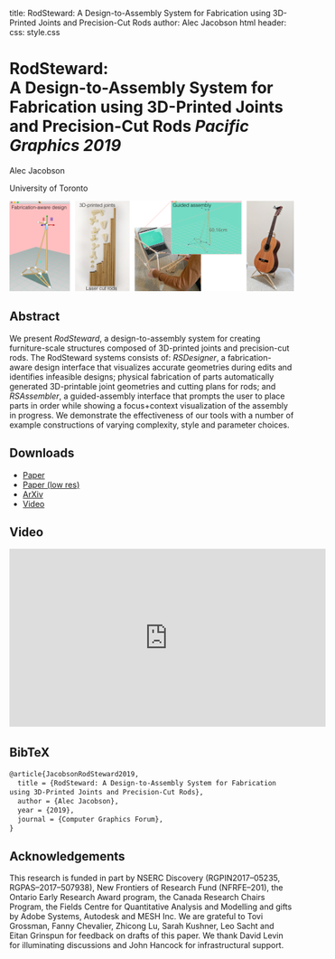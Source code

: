 title: RodSteward: A Design-to-Assembly System for Fabrication using 3D-Printed Joints and Precision-Cut Rods
author: Alec Jacobson
html header: <meta property="og:image" content="http://www.dgp.toronto.edu/projects/rodsteward/teaser.jpg" />
<meta property="og:description" content="We present RodSteward, a design-to-assembly system for creating furniture-scale structures composed of 3D-printed joints and precision-cut rods.  The RodSteward systems consists of: RSDesigner, a fabrication-aware design interface that visualizes accurate geometries during edits and identifies infeasible designs; physical fabrication of parts automatically generated 3D-printable joint geometries and cutting plans for rods; and RSAssembler, a guided-assembly interface that prompts the user to place parts in order while showing a focus+context visualization of the assembly in progress.  We demonstrate the effectiveness of our tools with a number of example constructions of varying complexity, style and parameter choices." />
<meta name="twitter:card" content="summary"></meta>
<meta name="og:title" content="RodSteward: A Design-to-Assembly System for Fabrication using 3D-Printed Joints and Precision-Cut Rods"></meta>
css: style.css

# RodSteward:<br>A Design-to-Assembly System for Fabrication using 3D-Printed Joints and Precision-Cut Rods _Pacific Graphics 2019_

<div class=authors>

Alec Jacobson

University of Toronto

</div>

![](teaser.jpg)

## Abstract
We present _RodSteward_, a design-to-assembly system for creating furniture-scale structures composed of 3D-printed joints and precision-cut rods.  The RodSteward systems consists of: _RSDesigner_, a fabrication-aware design interface that visualizes accurate geometries during edits and identifies infeasible designs; physical fabrication of parts automatically generated 3D-printable joint geometries and cutting plans for rods; and _RSAssembler_, a guided-assembly interface that prompts the user to place parts in order while showing a focus+context visualization of the assembly in progress.  We demonstrate the effectiveness of our tools with a number of example constructions of varying complexity, style and parameter choices.

## Downloads
 - [Paper](rodsteward-pacific-graphics-2019-jacobson.pdf)
 - [Paper (low res)](rodsteward-pacific-graphics-2019-compressed-jacobson.pdf)
 - [ArXiv](http://arxiv.org/pdf/1906.05710v1.pdf)
 - [Video](rodsteward.mp4)

## Video

<iframe width="560" height="315" src="https://www.youtube.com/embed/8qd8jtqYFUY" frameborder="0" allow="accelerometer; autoplay; encrypted-media; gyroscope; picture-in-picture" allowfullscreen></iframe>

## BibTeX

```
@article{JacobsonRodSteward2019,
  title = {RodSteward: A Design-to-Assembly System for Fabrication using 3D-Printed Joints and Precision-Cut Rods},
  author = {Alec Jacobson},
  year = {2019},
  journal = {Computer Graphics Forum}, 
}
```

## Acknowledgements 

This research is funded in part by NSERC Discovery (RGPIN2017–05235,
RGPAS–2017–507938), New Frontiers of Research Fund (NFRFE–201), the Ontario
Early Research Award program, the Canada Research Chairs Program, the Fields
Centre for Quantitative Analysis and Modelling and gifts by Adobe Systems,
Autodesk and MESH Inc.  We are grateful to Tovi Grossman, Fanny Chevalier,
Zhicong Lu, Sarah Kushner, Leo Sacht and Eitan Grinspun for feedback on drafts
of this paper.  We thank David Levin for illuminating discussions and John
Hancock for infrastructural support.

<!-- `multimarkdown --process-html -o index.{html,md}` -->
